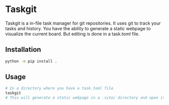 # Taskgit

Taskgit is a in-file task manager for git repositories. It uses git to track your tasks and history.
You have the ability to generate a static webpage to visualize the current board. But editing is done in a task.toml file.


## Installation

```bash
python -m pip install .
```

## Usage

```bash
# In a directory where you have a task.toml file
taskgit
# This will generate a static webpage in a .site/ directory and open it in your default browser.
```
